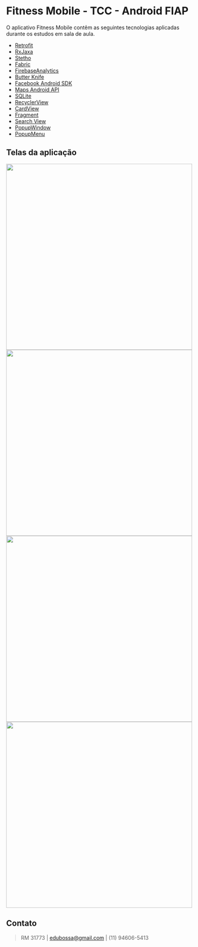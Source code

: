 Fitness Mobile - TCC - Android FIAP
==============================

O aplicativo Fitness Mobile contêm as seguintes tecnologias aplicadas durante os estudos em sala de aula. 

* [Retrofit](http://square.github.io/retrofit/)
* [RxJaxa](https://github.com/ReactiveX/RxJava)
* [Stetho](http://facebook.github.io/stetho/)
* [Fabric](https://get.fabric.io/)
* [FirebaseAnalytics](https://firebase.google.com/docs/analytics/?hl=pt-br)
* [Butter Knife](http://jakewharton.github.io/butterknife/)
* [Facebook Android SDK](https://developers.facebook.com/docs/android/)
* [Maps Android API](https://developers.google.com/maps/documentation/android-api/?hl=pt-br)
* [SQLite](https://developer.android.com/training/basics/data-storage/databases.html?hl=pt-br)
* [RecyclerView](https://developer.android.com/training/material/lists-cards.html?hl=pt-br)
* [CardView](https://developer.android.com/reference/android/support/v7/widget/CardView.html?hl=pt-br)
* [Fragment](https://developer.android.com/guide/components/fragments.html?hl=pt-br)
* [Search View](https://developer.android.com/training/search/setup.html)
* [PopupWindow](https://developer.android.com/reference/android/widget/PopupWindow.html)
* [PopupMenu](https://developer.android.com/guide/topics/ui/menus.html?hl=pt-br)


Telas da aplicação
--------------

<img src="fitness_01.jpeg" width="500"/>
<img src="fitness_02.jpeg" width="500"/>
<img src="fitness_03.jpeg" width="500"/>
<img src="fitness_04.jpeg" width="500"/>


Contato
--------------
> RM 31773 | edubossa@gmail.com | (11) 94606-5413 
